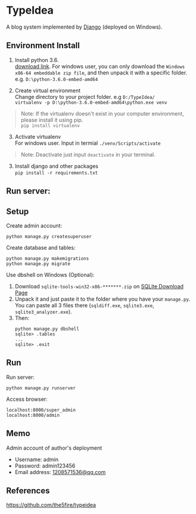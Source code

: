 # TypeIdea
A blog system implemented by [Django](https://www.djangoproject.com/) (deployed on Windows).

## Environment Install
1. Install python 3.6.   
[download link](https://www.python.org/downloads/release/python-360/). For windows user,  you can only download the `Windows x86-64 embeddable zip file`, and then unpack it with a specific folder. e.g. `D:\python-3.6.0-embed-amd64`

2. Create virtual environment   
Change directory to your project folder. e.g `D:/TypeIdea/`    
`virtualenv -p D:\python-3.6.0-embed-amd64\python.exe venv`  
> Note: If the virtualenv doesn't exist in your computer environment, please install it using pip.   
`pip install virtualenv`  

3. Activate virtualenv   
For windows user. Input in termial `./venv/Scripts/activate`   
> Note: Deactivate just input `deactivate` in your terminal.

3. Install django and other packages  
`pip install -r requirements.txt`


## Run server:
## Setup
Create admin account:
```shell
python manage.py createsuperuser
```

Create database and tables:
```shell
python manage.py makemigrations
python manage.py migrate
```

Use dbshell on Windows (Optional):
1. Download `sqlite-tools-win32-x86-*******.zip` on [SQLite Download Page](https://www.sqlite.org/download.html)
2. Unpack it and just paste it to the folder where you have your `manage.py`. You can paste all 3 files there (`sqldiff.exe`, `sqlite3.exe`, `sqlite3_analyzer.exe`).
3. Then: 
    ```shell
    python manage.py dbshell
    sqlite> .tables
    ...
    sqlite> .exit
    ```

## Run
Run server:
```shell
python manage.py runserver
```
Access browser:
```
localhost:8000/super_admin
localhost:8000/admin
```


## Memo
Admin account of author's deployment
- Username: admin
- Password: admin123456
- Email address: 1208571536@qq.com

## References
https://github.com/the5fire/typeidea